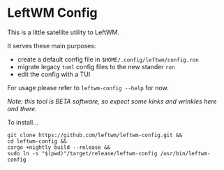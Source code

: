 # LeftWM Config

This is a little satellite utility to LeftWM.

It serves these main purposes:
- create a default config file in `$HOME/.config/leftwm/config.ron`
- migrate legacy `toml` config files to the new stander `ron`
- edit the config with a TUI

For usage please refer to `leftwm-config --help` for now.

*Note: this tool is BETA software, so expect some kinks and wrinkles here and there.*

To install...

```
git clone https://github.com/leftwm/leftwm-config.git &&
cd leftwm-config &&
cargo +nightly build --release &&
sudo ln -s "$(pwd)"/target/release/leftwm-config /usr/bin/leftwm-config
```
